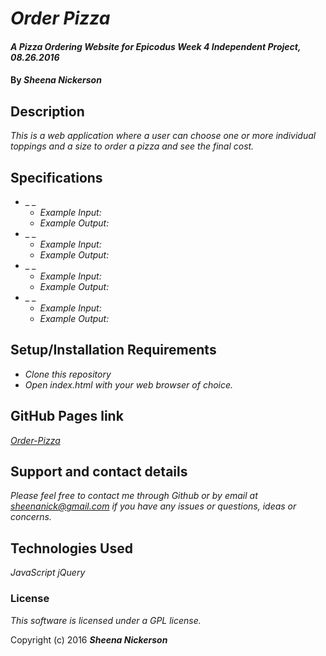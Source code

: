 # _Order Pizza_

#### _A Pizza Ordering Website for Epicodus Week 4 Independent Project, 08.26.2016_

#### By _**Sheena Nickerson**_

## Description

_This is a web application where a user can choose one or more individual toppings and a size to order a pizza and see the final cost._

## Specifications

* _ _
  * _Example Input:_
  * _Example Output:_
* _ _
  * _Example Input:_
  * _Example Output:_
* _ _
  * _Example Input:_
  * _Example Output:_
* _ _
  * _Example Input:_
  * _Example Output:_

## Setup/Installation Requirements

* _Clone this repository_
* _Open index.html with your web browser of choice._

## GitHub Pages link

_[Order-Pizza](https://sheenanick.github.io/order-pizza)_

## Support and contact details

_Please feel free to contact me through Github or by email at sheenanick@gmail.com if you have any issues or questions, ideas or concerns._

## Technologies Used

_JavaScript_
_jQuery_

### License

*This software is licensed under a GPL license.*

Copyright (c) 2016 **_Sheena Nickerson_**
